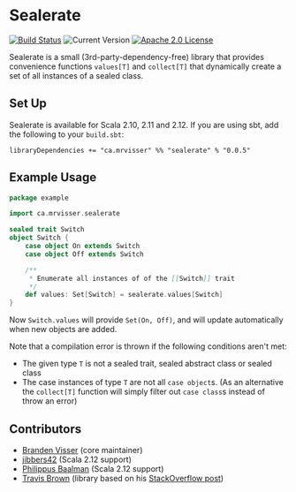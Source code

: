 Sealerate
=========

[![Build Status](https://travis-ci.org/mrvisser/sealerate.png?branch=master)](https://travis-ci.org/mrvisser/sealerate)
![Current Version](https://img.shields.io/badge/version-0.0.5-brightgreen.svg?style=flat "0.0.5")
[![Apache 2.0 License](https://img.shields.io/badge/license-Apache%202-blue.svg)](LICENSE)

Sealerate is a small (3rd-party-dependency-free) library that provides convenience
functions `values[T]` and `collect[T]` that dynamically create a set of all instances
of a sealed class.

## Set Up

Sealerate is available for Scala 2.10, 2.11 and 2.12. If you are using sbt, add
the following to your `build.sbt`:

```
libraryDependencies += "ca.mrvisser" %% "sealerate" % "0.0.5"
```

## Example Usage

```scala
package example

import ca.mrvisser.sealerate

sealed trait Switch
object Switch {
    case object On extends Switch
    case object Off extends Switch

    /**
     * Enumerate all instances of of the [[Switch]] trait
     */
    def values: Set[Switch] = sealerate.values[Switch]
}
```

Now `Switch.values` will provide `Set(On, Off)`, and will update automatically
when new objects are added.

Note that a compilation error is thrown if the following conditions aren't met:

* The given type `T` is not a sealed trait, sealed abstract class or sealed
  class
* The case instances of type `T` are not all `case object`s. (As an alternative
  the `collect[T]` function will simply filter out `case class`s instead of throw
  an error)

## Contributors

* [Branden Visser](https://github.com/mrvisser) (core maintainer)
* [jibbers42](https://github.com/jibbers42) (Scala 2.12 support)
* [Philippus Baalman](https://github.com/Philippus) (Scala 2.12 support)
* [Travis Brown](https://github.com/travisbrown) (library based on his [StackOverflow post](http://stackoverflow.com/a/13672520))
